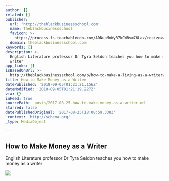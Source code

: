 ```yaml
---
author: []
related: []
publisher:
  url: 'http://theblackbusinessschool.com'
  name: Theblackbusinessschool
  favicon: >-
    https://process.fs.teachablecdn.com/ADNupMnWyR7kCWRvm76Laz/resize=width:32,height:32/https://www.filepicker.io/api/file/p9oHDNaSVSI3FQR4umgf
  domain: theblackbusinessschool.com
keywords: []
description: >-
  English Literature professor Dr Tyra Seldon teaches you how to make money as a
  writer
app_links: []
isBasedOnUrl: >-
  http://theblackbusinessschool.com/p/how-to-make-a-living-as-a-writer/?product_id=286092&coupon_code=FIRSTMONTHFREE061017&a_aid=57465b6d9f52d&a_bid=5340dcb8
title: How to Make Money as a Writer
datePublished: '2018-09-05T01:21:21.156Z'
dateModified: '2018-09-05T01:21:19.227Z'
via: {}
inFeed: true
sourcePath: _posts/2017-08-25-how-to-make-money-as-a-writer.md
starred: false
datePublishedOriginal: '2017-08-25T18:08:59.338Z'
_context: 'http://schema.org'
_type: MediaObject

---
```

<article style=""><h1>How to Make Money as a Writer</h1><p>English Literature professor Dr Tyra Seldon teaches you how to make money as a writer</p><img src="https://www.filepicker.io/api/file/w8C0rat3RUeQ5Xet2Hta" /></article>